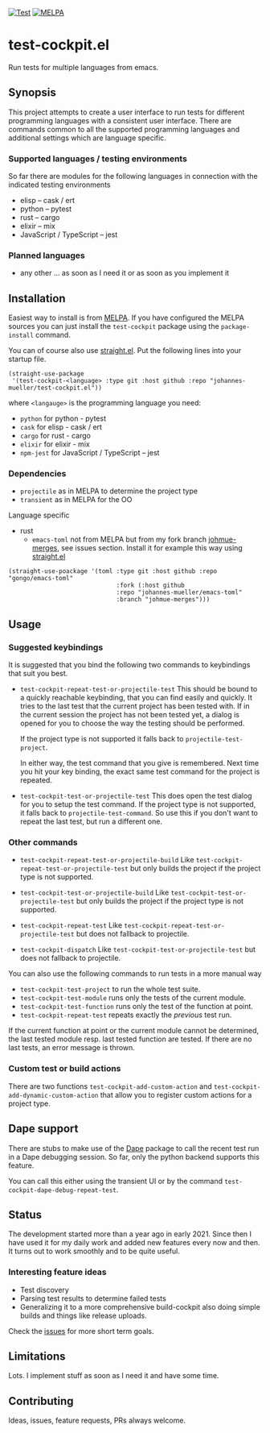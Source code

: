 [![Test](https://github.com/johannes-mueller/test-cockpit.el/workflows/Tests/badge.svg)](https://github.com/johannes-mueller/test-cockpit.el/actions/workflows/test.yml)
[![MELPA](https://melpa.org/packages/test-cockpit-badge.svg)](https://melpa.org/#/test-cockpit)

# test-cockpit.el

Run tests for multiple languages from emacs.


## Synopsis

This project attempts to create a user interface to run tests for different
programming languages with a consistent user interface. There are commands
common to all the supported programming languages and additional settings which
are language specific.

### Supported languages / testing environments

So far there are modules for the following languages in connection with the
indicated testing environments

* elisp – cask / ert
* python – pytest
* rust – cargo
* elixir – mix
* JavaScript / TypeScript – jest

### Planned languages

* any other ... as soon as I need it or as soon as you implement it

## Installation

Easiest way to install is from [MELPA](https://melpa.org).  If you have
configured the MELPA sources you can just install the `test-cockpit`
package using the `package-install` command.

You can of course also use
[straight.el](https://github.com/raxod502/straight.el). Put the following lines
into your startup file.

``` elisp
(straight-use-package
 '(test-cockpit-<language> :type git :host github :repo "johannes-mueller/test-cockpit.el"))
```

where `<langauge>` is the programming language you need:
* `python` for python - pytest
* `cask` for elisp - cask / ert
* `cargo` for rust - cargo
* `elixir` for elixir - mix
* `npm-jest` for JavaScript / TypeScript – jest




### Dependencies

* `projectile` as in MELPA to determine the project type
* `transient` as in MELPA for the OO

Language specific

* rust
  - `emacs-toml` not from MELPA but from my fork branch
    [johmue-merges](https://github.com/johannes-mueller/emacs-toml/tree/johmue-merges),
    see issues section.
    Install it for example this way using [straight.el](https://github.com/raxod502/straight.el)
``` elisp
(straight-use-poackage '(toml :type git :host github :repo "gongo/emacs-toml"
                              :fork (:host github
                              :repo "johannes-mueller/emacs-toml"
                              :branch "johmue-merges")))
```


## Usage

### Suggested keybindings

It is suggested that you bind the following two commands to keybindings that
suit you best.

* `test-cockpit-repeat-test-or-projectile-test`
  This should be bound to a quickly reachable keybinding, that you can find
  easily and quickly. It tries to the last test that the current project
  has been tested with. If in the current session the project has not been
  tested yet, a dialog is opened for you to choose the way the testing should
  be performed.

  If the project type is not supported it falls back to
  `projectile-test-project`.

  In either way, the test command that you give is remembered. Next time you
  hit your key binding, the exact same test command for the project is
  repeated.

* `test-cockpit-test-or-projectile-test`
  This does open the test dialog for you to setup the test command. If the
  project type is not supported, it falls back to `projectile-test-command`. So
  use this if you don't want to repeat the last test, but run a different one.


### Other commands

* `test-cockpit-repeat-test-or-projectile-build`
  Like `test-cockpit-repeat-test-or-projectile-test` but only builds the
  project if the project type is not supported.

* `test-cockpit-test-or-projectile-build`
  Like `test-cockpit-test-or-projectile-test` but only builds the project if
  the project type is not supported.

* `test-cockpit-repeat-test`
  Like `test-cockpit-repeat-test-or-projectile-test` but does not fallback to
  projectile.

* `test-cockpit-dispatch`
  Like `test-cockpit-test-or-projectile-test` but does not fallback to
  projectile.

You can also use the following commands to run tests in a more manual way

* `test-cockpit-test-project` to run the whole test suite.
* `test-cockpit-test-module` runs only the tests of the current module.
* `test-cockpit-test-function` runs only the test of the function at point.
* `test-cockpit-repeat-test` repeats exactly the *previous* test run.

If the current function at point or the current module cannot be determined,
the last tested module resp. last tested function are tested.  If there are no
last tests, an error message is thrown.


### Custom test or build actions

There are two functions `test-cockpit-add-custom-action` and
`test-cockpit-add-dynamic-custom-action` that allow you to register custom
actions for a project type.


## Dape support

There are stubs to make use of the [Dape](https://github.com/svaante/dape/)
package to call the recent test run in a Dape debugging session.  So far, only
the python backend supports this feature.

You can call this either using the transient UI or by the command
`test-cockpit-dape-debug-repeat-test`.


## Status

The development started more than a year ago in early 2021.  Since then I have
used it for my daily work and added new features every now and then.  It turns
out to work smoothly and to be quite useful.


### Interesting feature ideas

* Test discovery
* Parsing test results to determine failed tests
* Generalizing it to a more comprehensive build-cockpit also doing simple
  builds and things like release uploads.

Check the [issues](https://github.com/johannes-mueller/test-cockpit.el/issues)
for more short term goals.

## Limitations

Lots. I implement stuff as soon as I need it and have some time.


## Contributing

Ideas, issues, feature requests, PRs always welcome.

